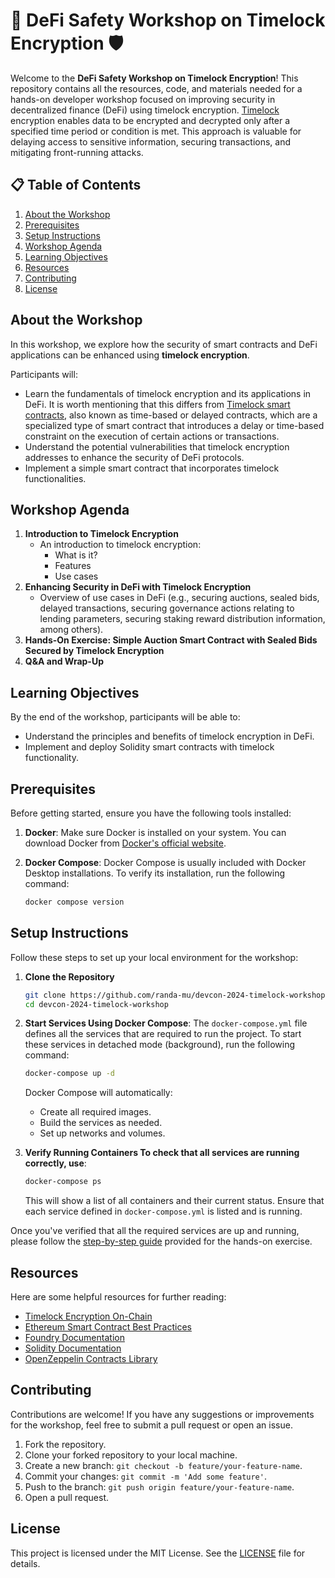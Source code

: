 # 🏦 DeFi Safety Workshop on Timelock Encryption 🛡️

Welcome to the **DeFi Safety Workshop on Timelock Encryption**! This repository contains all the resources, code, and materials needed for a hands-on developer workshop focused on improving security in decentralized finance (DeFi) using timelock encryption. [Timelock](https://randa.mu/features/timelock-encryption-on-chain) encryption enables data to be encrypted and decrypted only after a specified time period or condition is met. This approach is valuable for delaying access to sensitive information, securing transactions, and mitigating front-running attacks.

## 📋 Table of Contents
1. [About the Workshop](#about-the-workshop)
2. [Prerequisites](#prerequisites)
3. [Setup Instructions](#setup-instructions)
4. [Workshop Agenda](#workshop-agenda)
5. [Learning Objectives](#learning-objectives)
6. [Resources](#resources)
7. [Contributing](#contributing)
8. [License](#license)

## About the Workshop

In this workshop, we explore how the security of smart contracts and DeFi applications can be enhanced using **timelock encryption**.

Participants will:
- Learn the fundamentals of timelock encryption and its applications in DeFi. It is worth mentioning that this differs from [Timelock smart contracts](https://www.lcx.com/introduction-to-timelock-smart-contracts/), also known as time-based or delayed contracts, which are a specialized type of smart contract that introduces a delay or time-based constraint on the execution of certain actions or transactions.
- Understand the potential vulnerabilities that timelock encryption addresses to enhance the security of DeFi protocols.
- Implement a simple smart contract that incorporates timelock functionalities.

## Workshop Agenda

1. **Introduction to Timelock Encryption**
    - An introduction to timelock encryption:
        - What is it?
        - Features
        - Use cases
2. **Enhancing Security in DeFi with Timelock Encryption**
    - Overview of use cases in DeFi (e.g., securing auctions, sealed bids, delayed transactions, securing governance actions relating to lending parameters, securing staking reward distribution information, among others).
3. **Hands-On Exercise: Simple Auction Smart Contract with Sealed Bids Secured by Timelock Encryption**
4. **Q&A and Wrap-Up**

## Learning Objectives

By the end of the workshop, participants will be able to:
- Understand the principles and benefits of timelock encryption in DeFi.
- Implement and deploy Solidity smart contracts with timelock functionality.


## Prerequisites

Before getting started, ensure you have the following tools installed:

1. **Docker**: Make sure Docker is installed on your system. You can download Docker from [Docker's official website](https://www.docker.com/get-started).
   
2. **Docker Compose**: Docker Compose is usually included with Docker Desktop installations. To verify its installation, run the following command:
   ```bash
   docker compose version
   ```

## Setup Instructions

Follow these steps to set up your local environment for the workshop:

1. **Clone the Repository**
    ```bash
    git clone https://github.com/randa-mu/devcon-2024-timelock-workshop.git
    cd devcon-2024-timelock-workshop
    ```

2. **Start Services Using Docker Compose**: The `docker-compose.yml` file defines all the services that are required to run the project. To start these services in detached mode (background), run the following command:
    ```bash
    docker-compose up -d
    ```
    Docker Compose will automatically:
    - Create all required images.
    - Build the services as needed.
    - Set up networks and volumes.

3. **Verify Running Containers
To check that all services are running correctly, use**:
    ```bash
    docker-compose ps
    ```

    This will show a list of all containers and their current status. Ensure that each service defined in `docker-compose.yml` is listed and is running.

Once you've verified that all the required services are up and running, please follow the [step-by-step guide](STEP_BY_STEP_GUIDE.md) provided for the hands-on exercise. 


## Resources

Here are some helpful resources for further reading:
- [Timelock Encryption On-Chain](https://randa.mu/features/timelock-encryption-on-chain)
- [Ethereum Smart Contract Best Practices](https://consensys.github.io/smart-contract-best-practices/)
- [Foundry Documentation](https://book.getfoundry.sh/)
- [Solidity Documentation](https://docs.soliditylang.org/)
- [OpenZeppelin Contracts Library](https://docs.openzeppelin.com/contracts/)

## Contributing

Contributions are welcome! If you have any suggestions or improvements for the workshop, feel free to submit a pull request or open an issue.

1. Fork the repository.
2. Clone your forked repository to your local machine.
3. Create a new branch: `git checkout -b feature/your-feature-name`.
4. Commit your changes: `git commit -m 'Add some feature'`.
5. Push to the branch: `git push origin feature/your-feature-name`.
6. Open a pull request.


## License

This project is licensed under the MIT License. See the [LICENSE](LICENSE) file for details.
